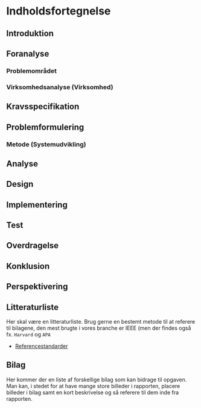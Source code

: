 # Indholdsfortegnelse

## Introduktion
## Foranalyse
### Problemområdet
### Virksomhedsanalyse (Virksomhed)
## Kravsspecifikation
## Problemformulering
### Metode (Systemudvikling)
## Analyse
## Design
## Implementering
## Test
## Overdragelse
## Konklusion
## Perspektivering
## Litteraturliste
Her skal være en litteraturliste. Brug gerne en bestemt metode til at referere til bilagene, den mest brugte i vores branche er IEEE (men der findes også fx. `Harvard` og `APA`
- [Referencestandarder](https://www.scribbr.dk/kildehaandtering/referencestandarder-oversigt/)
## Bilag
Her kommer der en liste af forskellige bilag som kan bidrage til opgaven. Man kan, i stedet for at have mange store billeder i rapporten, placere billeder i bilag samt en kort beskrivelse og så referere til dem inde fra rapporten.
